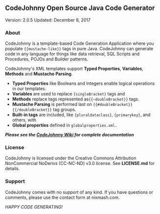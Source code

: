 ## CodeJohnny Open Source Java Code Generator

Version: 2.0.5
Updated: December 8, 2017

### About

CodeJohnny is a template-based Code Generation Application where you populate `{{mustache-like}}` tags in pure Java. CodeJohnny can generate code in any language for things like data retrieval, SQL Scripts and Procedures, POJOs and Builder patterns. 

CodeJohnny's XML templates support **Typed Properties**, **Variables**, **Methods** and **Mustache Parsing**. 
- **Typed Properties** like Booleans and Integers enable logical operations in our templates. 
- **Variables** are used to replace `{singleBracket}` tags and 
- **Methods** replace tags represented as`{{~doubleBracket}}` tags. 
- **Mustache Parsing** is performed last on `{{#doubleBracket}}{{/doubleBracket}}` tag groups. 
- **Built-in tags** are included, like `{pluraldataclass}`, `{primarykey}`, and others, with 
- **Global properties** defined in `globalproperties.xml.`

***Please see the [CodeJohnny Wiki](https://github.com/mintster/codejohnny/wiki) for complete documentation***

### License

CodeJohnny is licensed under the Creative Commons Attribution NonCommercial NoDerivs (CC-NC-ND) v3.0 license. See **LICENSE.md** for details.

### Support 

CodeJohnny comes with no support of any kind. If you have questions or comments, please use the contact form at nixmash.com.

*HAPPY CODE GENERATING!*


